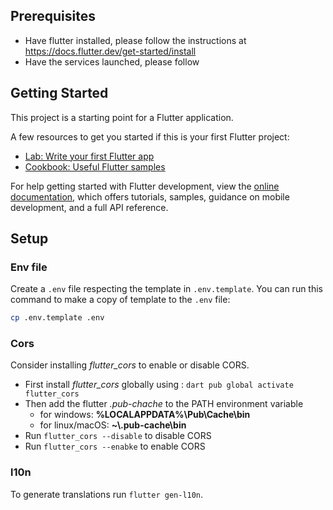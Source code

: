 ## Prerequisites

* Have flutter installed, please follow the instructions at https://docs.flutter.dev/get-started/install
* Have the services launched, please follow

## Getting Started

This project is a starting point for a Flutter application.

A few resources to get you started if this is your first Flutter project:

- [Lab: Write your first Flutter app](https://docs.flutter.dev/get-started/codelab)
- [Cookbook: Useful Flutter samples](https://docs.flutter.dev/cookbook)

For help getting started with Flutter development, view the
[online documentation](https://docs.flutter.dev/), which offers tutorials,
samples, guidance on mobile development, and a full API reference.


## Setup
### Env file
Create a `.env` file respecting the template in `.env.template`. You can run this command to make a copy of template to the `.env` file: 
```bash
cp .env.template .env
```


### Cors
Consider installing  *flutter_cors* to enable or disable CORS.
* First install *flutter_cors* globally using : `dart pub global activate flutter_cors`
* Then add the flutter *.pub-chache* to the PATH environment variable
  * for windows: **%LOCALAPPDATA%\Pub\Cache\bin**
  * for linux/macOS: **~\\.pub-cache\bin** <!---TODO check the path is correct-->
* Run `flutter_cors --disable` to disable CORS
* Run `flutter_cors --enabke` to enable CORS

### l10n
To generate translations run `flutter gen-l10n`. 